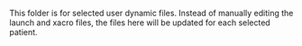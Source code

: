 This folder is for selected user dynamic files. Instead of manually editing the launch and xacro files, the files here will be updated for each selected patient.
